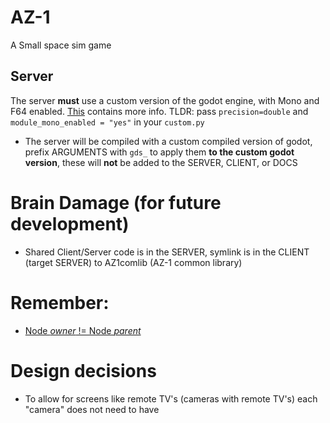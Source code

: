 # AZ-1
A Small space sim game

## Server
The server **must** use a custom version of the godot engine, with Mono and F64 enabled. [This](https://github.com/godotengine/godot/blob/a4131b61b10cb3a7fe0e1e76ed11dfebfa55e7e6/modules/mono/README.md) contains more info. TLDR: pass `precision=double` and `module_mono_enabled = "yes"` in your `custom.py`

- The server will be compiled with a custom compiled version of godot, prefix ARGUMENTS with `gds_` to apply them **to the custom godot version**, these will **not** be added to the SERVER, CLIENT, or DOCS

# Brain Damage (for future development)
- Shared Client/Server code is in the SERVER, symlink is in the CLIENT (target SERVER) to AZ1comlib (AZ-1 common library)


# Remember:

- [Node *owner* != Node *parent*](https://www.reddit.com/r/godot/comments/rgti99/node_parents_vs_owner/)


# Design decisions

- To allow for screens like remote TV's (cameras with remote TV's) each "camera" does not need to have  